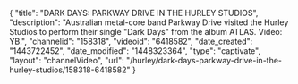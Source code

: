 {
    "title": "DARK DAYS: PARKWAY DRIVE IN THE HURLEY STUDIOS",
    "description": "Australian metal-core band Parkway Drive visited the Hurley Studios to perform their single \"Dark Days\" from the album ATLAS. Video: YB.",
    "channelid": "158318",
    "videoid": "6418582",
    "date_created": "1443722452",
    "date_modified": "1448323364",
    "type": "captivate",
    "layout": "channelVideo",
    "url": "\/hurley\/dark-days-parkway-drive-in-the-hurley-studios\/158318-6418582"
}